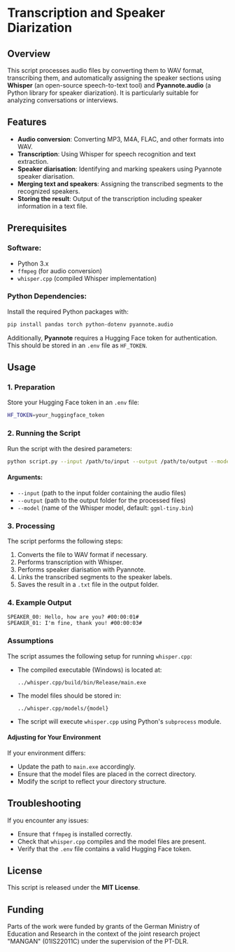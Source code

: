 # Transcription and Speaker Diarization

## Overview
This script processes audio files by converting them to WAV format, transcribing them, and automatically assigning the speaker sections using **Whisper** (an open-source speech-to-text tool) and **Pyannote.audio** (a Python library for speaker diarization). It is particularly suitable for analyzing conversations or interviews.

## Features
- **Audio conversion**: Converting MP3, M4A, FLAC, and other formats into WAV.
- **Transcription**: Using Whisper for speech recognition and text extraction.
- **Speaker diarisation**: Identifying and marking speakers using Pyannote speaker diarisation.
- **Merging text and speakers**: Assigning the transcribed segments to the recognized speakers.
- **Storing the result**: Output of the transcription including speaker information in a text file.

## Prerequisites

### Software:
- Python 3.x
- `ffmpeg` (for audio conversion)
- `whisper.cpp` (compiled Whisper implementation)

### Python Dependencies:
Install the required Python packages with:

```bash
pip install pandas torch python-dotenv pyannote.audio
```

Additionally, **Pyannote** requires a Hugging Face token for authentication. This should be stored in an `.env` file as `HF_TOKEN`.

## Usage

### 1. Preparation
Store your Hugging Face token in an `.env` file:

```bash
HF_TOKEN=your_huggingface_token
```

### 2. Running the Script
Run the script with the desired parameters:

```bash
python script.py --input /path/to/input --output /path/to/output --model ggml-large-v3-turbo.bin
```

#### Arguments:
- `--input` (path to the input folder containing the audio files)
- `--output` (path to the output folder for the processed files)
- `--model` (name of the Whisper model, default: `ggml-tiny.bin`)

### 3. Processing
The script performs the following steps:
1. Converts the file to WAV format if necessary.
2. Performs transcription with Whisper.
3. Performs speaker diarisation with Pyannote.
4. Links the transcribed segments to the speaker labels.
5. Saves the result in a `.txt` file in the output folder.

### 4. Example Output
```
SPEAKER_00: Hello, how are you? #00:00:01#
SPEAKER_01: I'm fine, thank you! #00:00:03#
```

### Assumptions

The script assumes the following setup for running `whisper.cpp`:

- The compiled executable (Windows) is located at:
  ```
  ../whisper.cpp/build/bin/Release/main.exe
  ```
- The model files should be stored in:
  ```
  ../whisper.cpp/models/{model}
  ```
- The script will execute `whisper.cpp` using Python's `subprocess` module.

#### Adjusting for Your Environment
If your environment differs:
- Update the path to `main.exe` accordingly.
- Ensure that the model files are placed in the correct directory.
- Modify the script to reflect your directory structure.

## Troubleshooting
If you encounter any issues:
- Ensure that `ffmpeg` is installed correctly.
- Check that `whisper.cpp` compiles and the model files are present.
- Verify that the `.env` file contains a valid Hugging Face token.

## License
This script is released under the **MIT License**.

## Funding
Parts of the work were funded by grants of the German Ministry of Education and Research in the context of the joint research project "MANGAN" (01IS22011C) under the supervision of the PT-DLR.
